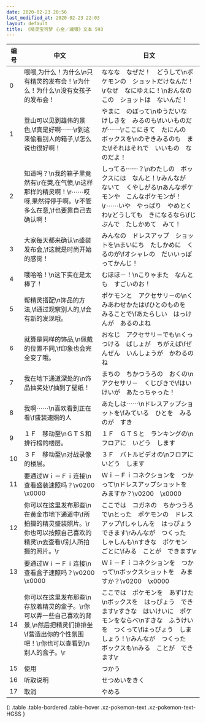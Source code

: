```yaml
---
date: 2020-02-23 20:56
last_modified_at: 2020-02-23 22:03
layout: default
title: 《精灵宝可梦 心金／魂银》文本 593
---
```

| 编号 | 中文 | 日文 |
| ---- | ---- | ---- |
| 0 | 喂喂,为什么！为什么\n只有精灵的发布会！\r为什么！为什么\n没有女孩子的发布会！ | ななな　なぜだ！　どうして\nポケモンの　ショットだけなんだ！\rなぜ　なにゆえに！\nおんなのこの　ショットは　ないんだ！ |
| 1 | 登山可以见到雄伟的景色,\f真是好啊⋯⋯\r到这来偷看别人的箱子,\f怎么说也很好啊！ | やまに　のぼって\nゆうだいな　けしきを　みるのも\fいいものだが⋯⋯\rここにきて　たにんの　ボックスを\nのぞきみるのも　また\fそれはそれで　いいもの　なのだよ！ |
| 2 | 知道吗？\n我的箱子里竟然有\r在哭,在气愤,\n这样那样的精灵啊！\r⋯⋯哎呀,果然得停手啊。\r不管多么在意,\f也要靠自己去确认啊！ | しってる⋯⋯？\nわたしの　ボックスには　なんと！\rみんなが　ないて　くやしがる\nあんなポケモンや　こんなポケモンが！\r⋯⋯いや　やっぱり　やめとくわ\rどうしても　きになるなら\fじぶんで　たしかめて　みて！ |
| 3 | 大家每天都来确认\n盛装发布会,\f这就是时尚开始的感觉！ | みんなの　ドレスアップ　ショットを\nまいにち　たしかめに　くるのが\fオシャレの　だいいっぽ　ってかんじ！ |
| 4 | 哦哈哈！\n这下实在是太棒了！ | むほほ－！\nこりゃまた　なんとも　すごいのお！ |
| 5 | 帮精灵搭配\n饰品的方法,\f通过观察别人的,\f会有新的发现哦。 | ポケモンと　アクセサリ－の\nくみあわせかたは\fひとのものを　みることで\fあたらしい　はっけんが　あるのよね |
| 6 | 就算是同样的饰品,\n佩戴的位置不同,\f印象也会完全变了哦。 | おなじ　アクセサリ－でも\nくっつける　ばしょが　ちがえば\fぜんぜん　いんしょうが　かわるのね |
| 7 | 我在地下通道深处的\n饰品抽奖处\f抽到了壁纸！ | まちの　ちかつうろの　おくの\nアクセサリ－　くじびきで\fはいけいが　あたっちゃった！ |
| 8 | 我啊⋯⋯\n喜欢看到正在看\f盛装速照的人 | あたしは⋯⋯\nドレスアップショットを\fみている　ひとを　みるのが　すき |
| 9 | １Ｆ　移动至\nＧＴＳ和排行榜的楼层。 | １Ｆ　ＧＴＳと　ランキングの\nフロアに　いどう　します |
| 10 | ３Ｆ　移动至\n对战录像的楼层。 | ３Ｆ　バトルビデオの\nフロアに　いどう　します |
| 11 | 要通过Ｗｉ－Ｆｉ连接\n查看盛装速照吗？\v0200　\x0000 | Ｗｉ－Ｆｉコネクションを　つかって\nドレスアップショットを　みますか？\v0200　\x0000 |
| 12 | 你可以在这里发布那些\n在黄金市地下通道中\f所拍摄的精灵盛装照片。\r你也可以按照自己喜欢的精灵\n去查看\f别人所拍摄的照片。\r | ここでは　コガネの　ちかつうろで\nとった　ポケモンの　ドレスアップ\fしゃしんを　はっぴょう　できます\rみんなが　つくった　しゃしんも\nすきな　ポケモン　ごとに\fみる　ことが　できます\r |
| 13 | 要通过Ｗｉ－Ｆｉ连接\n查看盒子速照吗？\v0200　\x0000 | Ｗｉ－Ｆｉコネクションを　つかって\nボックスショットを　みますか？\v0200　\x0000 |
| 14 | 你可以在这里发布那些\n存放着精灵的盒子。\r你可以弄一些自己喜欢的背景,\n然后把精灵们排排坐\f营造出你的个性氛围吧！\r你也可以查看到\n别人的盒子。\r | ここでは　ポケモンを　あずけた\nボックスを　はっぴょう　できます\rすきな　はいけいに　ポケモンをならべ\nすきな　ふうけいを　つくって\fはっぴょう　しましょう！\rみんなが　つくった　ボックスも\nみる　ことが　できます\r |
| 15 | 使用 | つかう |
| 16 | 听取说明 | せつめいをきく |
| 17 | 取消 | やめる |
{: .table .table-bordered .table-hover .xz-pokemon-text .xz-pokemon-text-HGSS }